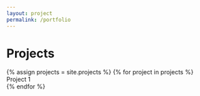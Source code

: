 ```yaml
---
layout: project
permalink: /portfolio
---
```


<h1 class="mt-4">Projects</h1>
{% assign projects = site.projects %}
{% for project in projects %}
<div class="pubitem">
  <div class="pubtitle">Project 1</div>
</div>
{% endfor %}